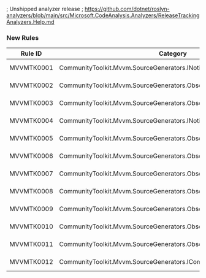 ; Unshipped analyzer release
; https://github.com/dotnet/roslyn-analyzers/blob/main/src/Microsoft.CodeAnalysis.Analyzers/ReleaseTrackingAnalyzers.Help.md

### New Rules

Rule ID | Category | Severity | Notes
--------|----------|----------|-------
MVVMTK0001 | CommunityToolkit.Mvvm.SourceGenerators.INotifyPropertyChangedGenerator | Error | See https://aka.ms/mvvmtoolkit/error
MVVMTK0002 | CommunityToolkit.Mvvm.SourceGenerators.ObservableObjectGenerator | Error | See https://aka.ms/mvvmtoolkit/error
MVVMTK0003 | CommunityToolkit.Mvvm.SourceGenerators.ObservableRecipientGenerator | Error | See https://aka.ms/mvvmtoolkit/error
MVVMTK0004 | CommunityToolkit.Mvvm.SourceGenerators.INotifyPropertyChangedGenerator | Error | See https://aka.ms/mvvmtoolkit/error
MVVMTK0005 | CommunityToolkit.Mvvm.SourceGenerators.ObservableObjectGenerator | Error | See https://aka.ms/mvvmtoolkit/error
MVVMTK0006 | CommunityToolkit.Mvvm.SourceGenerators.ObservableObjectGenerator | Error | See https://aka.ms/mvvmtoolkit/error
MVVMTK0007 | CommunityToolkit.Mvvm.SourceGenerators.ObservableRecipientGenerator | Error | See https://aka.ms/mvvmtoolkit/error
MVVMTK0008 | CommunityToolkit.Mvvm.SourceGenerators.ObservableRecipientGenerator | Error | See https://aka.ms/mvvmtoolkit/error
MVVMTK0009 | CommunityToolkit.Mvvm.SourceGenerators.ObservablePropertyGenerator | Error | See https://aka.ms/mvvmtoolkit/error
MVVMTK0010 | CommunityToolkit.Mvvm.SourceGenerators.ObservablePropertyGenerator | Error | See https://aka.ms/mvvmtoolkit/error
MVVMTK0011 | CommunityToolkit.Mvvm.SourceGenerators.ObservablePropertyGenerator | Error | See https://aka.ms/mvvmtoolkit/error
MVVMTK0012 | CommunityToolkit.Mvvm.SourceGenerators.ICommandGenerator | Error | See https://aka.ms/mvvmtoolkit/error
